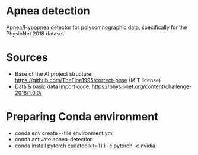 # Apnea detection
Apnea/Hypopnea detector for polysomnographic data, specifically for the PhysioNet 2018 dataset

# Sources
- Base of the AI project structure: https://github.com/TheFloe1995/correct-pose (MIT license)
- Data & basic data import code: https://physionet.org/content/challenge-2018/1.0.0/

# Preparing Conda environment
- conda env create --file environment.yml
- conda activate apnea-detection
- conda install pytorch cudatoolkit=11.1 -c pytorch -c nvidia